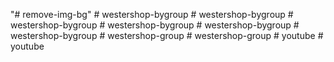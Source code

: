 "# remove-img-bg" 
#   w e s t e r s h o p - b y g r o u p  
 #   w e s t e r s h o p - b y g r o u p  
 #   w e s t e r s h o p - b y g r o u p  
 #   w e s t e r s h o p - b y g r o u p  
 #   w e s t e r s h o p - b y g r o u p  
 #   w e s t e r s h o p - b y g r o u p  
 #   w e s t e r s h o p - g r o u p  
 #   w e s t e r s h o p - g r o u p  
 #   y o u t u b e  
 #   y o u t u b e  
 